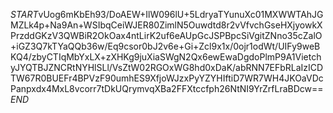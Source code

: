 $START$vUog6mKbEh93/DoAEW+IlW096lU+5LdryaTYunuXc01MXWWTAhJGMZLk4p+Na9An+WSIbqCeiWJER80ZimlN5Ouwdtd8r2vVfvchGseHXjyowkXPrzddGKzV3QWBiR2OkOax4ntLirK2uf6eAUpGcJSPBpcSiVgitZNno35cZalO+iGZ3Q7kTYaQQb36w/Eq9csor0bJ2v6e+Gi+Zcl9x1x/0ojr1odWt/UIFy9weBKQ4/zbyCTIqMbYxLX+zXHKg9juXiaSWgN2Qx6ewEwaDgdoPlmP9A1VietchyJYQTBJZNCRtNYHlSLl/VsZtW02RGOxWG8hd0xDaK/abRNN7EFbRLaIzICDTW67R0BUEFr4BPVzF90umhES9XfjoWJzxPyYZYHIftiD7WR7WH4JKOaVDcPanpxdx4MxL8vcorr7tDkUQrymvqXBa2FFXtccfph26NtNI9YrZrfLraBDcw==$END$